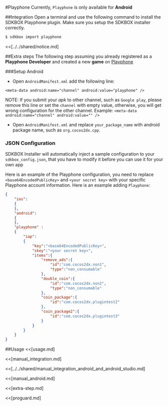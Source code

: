 <!--
Include Base: /Users/jtsm/Chukong-Inc/en/src/playphone/v3-cpp
-->

#Playphone
Currently, `Playphone` is only available for __Android__

##Integration
Open a terminal and use the following command to install the SDKBOX Playphone plugin. Make sure you setup the SDKBOX installer correctly.
```bash
$ sdkbox import playphone
```

<<[../../shared/notice.md]

##Extra steps
The following step assuming you already registered as a __Playphone Developer__ and created a new __game__ on [Playphone](https://developer.playphone.com/games/)

###Setup Android
* Open `AndroidManifest.xml` add the following line:

```
<meta-data android:name="channel" android:value="playphone" />
```

  NOTE: If you submit your *apk* to other channel, such as `Google play`, please remove this line or set the `channel` with empty value, otherwise, you will get wrong configuration for the other channel. Example: `<meta-data android:name="channel" android:value="" />`

* Open `AndroidManifest.xml` and replace `your_package_name` with android
  package name, such as `org.cocos2dx.cpp`.

<!--## Configuration
<<[../../shared/sdkbox_cloud.md]
<<[../../shared/remote_application_config.md]-->

### JSON Configuration
SDKBOX Installer will automatically inject a sample configuration to your `sdkbox_config.json`, that you have to modify it before you can use it for your own app

Here is an example of the Playphone configuration, you need to replace `<base64EncodedPublicKey>` and `<your secret key>`  with your specific Playphone account information. Here is an example adding `Playphone`:
```json
{
    "ios":
    {
    },
    "android":
    {
    },
    "playphone" :
    {
        "iap":
        {
            "key":"<base64EncodedPublicKey>",
            "skey":"<your secret key>",
            "items":{
                "remove_ads":{
                    "id":"com.cocos2dx.non1",
                    "type":"non_consumable"
                },
                "double_coin":{
                    "id":"com.cocos2dx.non2",
                    "type":"non_consumable"
                },
                "coin_package":{
                    "id":"com.cocos2dx.plugintest2"
                },
                "coin_package2":{
                    "id":"com.cocos2dx.plugintest3"
                }
            }
        }
    }
}
```

<!--<<[sdkbox-config-encrypt.md]-->

##Usage
<<[usage.md]

<<[manual_integration.md]

<<[../../shared/manual_integration_android_and_android_studio.md]

<<[manual_android.md]

<<[extra-step.md]

<<[proguard.md]
